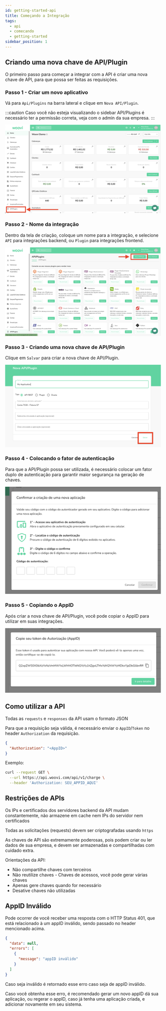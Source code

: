 ```yaml
---
id: getting-started-api
title: Começando a Integração
tags:
  - api
  - comecando
  - getting-started
sidebar_position: 1
---
```


## Criando uma nova chave de API/Plugin

O primeiro passo para começar a integrar com a API é criar uma nova chave de API, para que possa ser feitas as requisições.

### Passo 1 - Criar um novo aplicativo

Vá para `Api/Plugins` na barra lateral e clique em `Nova API/Plugin`.

:::caution
Caso você não esteja visualizando o sidebar API/Plugins é necessário ter a permissão correta, veja com o admin da sua empresa.
:::

![appid-1](./__assets__/api-plugins.png)

### Passo 2 - Nome da integração

Dentro da tela de criação, coloque um nome para a integração, e selecione `API` para integrações backend, ou `Plugin` para integrações frontend.

![appid-2](./__assets__/new-api-plugin.png)

### Passo 3 - Criando uma nova chave de API/Plugin

Clique em `Salvar` para criar a nova chave de API/Plugin.

![appid-3](./__assets__/save-new-api.png)

### Passo 4 - Colocando o fator de autenticação

Para que a API/Plugin possa ser utilizada, é necessário colocar um fator duplo de autenticação para garantir maior segurança na geração de chaves.

![appid-4](./__assets__/token-new-api.png)

### Passo 5 - Copiando o AppID

Após criar a nova chave de API/Plugin, você pode copiar o AppID para utilizar em suas integrações.

![appid-5](./__assets__/copy-appid-new-api.png)

## Como utilizar a API

Todas as `requests` e `responses` da API usam o formato JSON

Para que a requisição seja válida, é necessário enviar o `AppID`/`Token` no header `Authorization` da requisição.

```json
{
  "Authorization": "<AppID>"
}
```

Exemplo:

```bash
curl --request GET \
  --url https://api.woovi.com/api/v1/charge \
  --header 'Authorization: SEU_APPID_AQUI'
```

## Restrições de APIs

Os IPs e certificados dos servidores backend da API mudam constantemente, não armazene em cache nem IPs do servidor nem certificados

Todas as solicitações (requests) devem ser criptografadas usando `https`

As chaves de API são extremamente poderosas, pois podem criar ou ler dados de sua empresa, e devem ser armazenadas e compartilhadas com cuidado extra.

Orientações da API:

- Não compartilhe chaves com terceiros
- Não reutilize chaves - Chaves de acessos, você pode gerar várias chaves
- Apenas gere chaves quando for necessário
- Desative chaves não utilizadas

## AppID Inválido

Pode ocorrer de você receber uma resposta com o HTTP Status 401, que está relacionado à um appID inválido, sendo passado no header mencionado acima.

```json
{
  "data": null,
  "errors": [
    {
      "message": "appID inválido"
    }
  ]
}
```

Caso seja inválido é retornado esse erro caso seja de appID inválido.

Caso você obtenha esse erro, é recomendado gerar um novo appID dá sua aplicação, ou regerar o appID, caso já tenha uma aplicação criada, e adicionar novamente em seu sistema.
